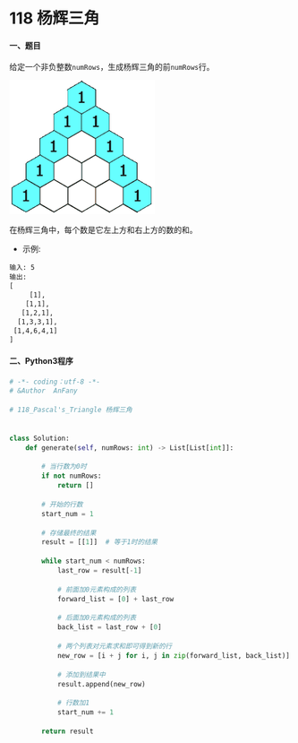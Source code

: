 # 118 杨辉三角


#### 一、题目

给定一个非负整数```numRows```，生成杨辉三角的前```numRows```行。

![image](https://github.com/Anfany/LeetCode_Python3_Solution/blob/master/%E6%95%B0%E7%BB%84/118.gif)

在杨辉三角中，每个数是它左上方和右上方的数的和。

* 示例:
```
输入: 5
输出:
[
     [1],
    [1,1],
   [1,2,1],
  [1,3,3,1],
 [1,4,6,4,1]
]
```


#### 二、Python3程序
```python
# -*- coding：utf-8 -*-
# &Author  AnFany

# 118_Pascal's_Triangle 杨辉三角


class Solution:
    def generate(self, numRows: int) -> List[List[int]]:
        
        # 当行数为0时
        if not numRows:
            return []
        
        # 开始的行数
        start_num = 1

        # 存储最终的结果
        result = [[1]]  # 等于1时的结果

        while start_num < numRows:
            last_row = result[-1]

            # 前面加0元素构成的列表
            forward_list = [0] + last_row

            # 后面加0元素构成的列表
            back_list = last_row + [0]

            # 两个列表对元素求和即可得到新的行
            new_row = [i + j for i, j in zip(forward_list, back_list)]

            # 添加到结果中
            result.append(new_row)

            # 行数加1
            start_num += 1

        return result

```
